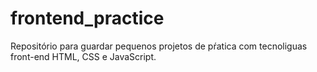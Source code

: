 # frontend_practice

Repositório para guardar pequenos projetos de pŕatica com tecnoliguas front-end HTML, CSS e JavaScript.


